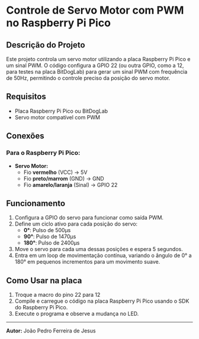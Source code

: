 # Controle de Servo Motor com PWM no Raspberry Pi Pico

## Descrição do Projeto
Este projeto controla um servo motor utilizando a placa Raspberry Pi Pico e um sinal PWM. O código configura a GPIO 22 (ou outra GPIO, como a 12, para testes na placa BitDogLab) para gerar um sinal PWM com frequência de 50Hz, permitindo o controle preciso da posição do servo motor.

## Requisitos
- Placa Raspberry Pi Pico ou BitDogLab
- Servo motor compatível com PWM


## Conexões
### Para o Raspberry Pi Pico:
- **Servo Motor:**
  - Fio **vermelho** (VCC) → 5V
  - Fio **preto/marrom** (GND) → GND
  - Fio **amarelo/laranja** (Sinal) → GPIO 22

## Funcionamento
1. Configura a GPIO do servo para funcionar como saída PWM.
2. Define um ciclo ativo para cada posição do servo:
   - **0°**: Pulso de 500µs
   - **90°**: Pulso de 1470µs
   - **180°**: Pulso de 2400µs
3. Move o servo para cada uma dessas posições e espera 5 segundos.
4. Entra em um loop de movimentação contínua, variando o ângulo de 0° a 180° em pequenos incrementos para um movimento suave.

## Como Usar na placa
1. Troque a macro do pino 22 para 12
2. Compile e carregue o código na placa Raspberry Pi Pico usando o SDK do Raspberry Pi Pico.
3. Execute o programa e observe a mudança no LED.

---
**Autor:** João Pedro Ferreira de Jesus


